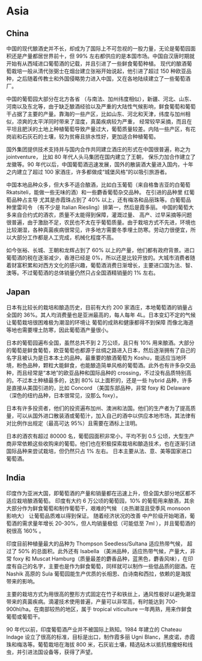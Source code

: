 # Asia

## China

中国的现代酿酒史并不长，却成为了国际上不可忽视的一股力量，无论是葡萄园面积还是产量都居世界前十，但 99% 左右都供应的是本国市场。中国自汉唐时期就开始有从西域进口葡萄酒的记载，并且引进了一些鲜食葡萄种植。 现代的酿酒葡萄栽培一般从清代张弼士在烟台建立张裕开始说起，他引进了超过 150 种欧亚品种，之后随着传教士和外国侵略势力进入中国，又在各地陆续建立了一些葡萄酒厂。

中国的葡萄园大部分在北方各省 （与南法、加州纬度相似），新疆、河北、山东、河南以及东北等，由于缺乏酿酒经验以及严重的大陆性气候影响，鲜食葡萄和葡萄干占据了主要的产量。靠海的一些产区，比如山东、河北和天津，纬度与加州相似，凉爽的太平洋同时带来了湿度，真菌疾病较为严重， 经常较早采摘，而且在平坦且肥沃的土地上种植葡萄导致产量过大，葡萄质量较差。内陆一些产区，有花岗岩和石灰石的土壤，较为贫瘠且排水性好，更加适合种植葡萄。

国外集团提供技术支持并与国内合作共同建立酒庄的形式在中国很普遍，称之为 jointventure， 比如 80 年代人头马集团在国内建立了王朝， 保乐力加合作建立了龙徽等。90 年代以后，中国葡萄酒迅速发展，国外的散装酒大量进入国内，十年之内建立了超过 100 家酒庄，许多都做成“城堡风格”的以吸引旅游者。

中国本地品种众多，但大多不适合酿酒，比如白玉葡萄（来自格鲁吉亚的白葡萄 Rkatsiteli，能做一些无味的酒）和一些麝香葡萄杂交品种。 在引进的品种里 红葡萄品种占主导 尤其是赤霞珠占到了 40% 以上，还有梅洛和品丽珠等。白葡萄品种里雷司令 （有不少是 Italian Riesling）排第一，然后是霞多丽。 中国的葡萄大多来自合约式的酒农，质量不太能得到保障，灌溉过量、 高产、过早采摘等问题很普遍，由于激励不足，农民也不太在乎葡萄质量。由于栽培方式不先进，环境也比较潮湿，各种真菌疾病很常见，许多地方需要冬季埋土防寒。劳动力很便宜，所以大部分工作都是人工完成，机械化程度不高。

如今张裕、长城、王朝和龙辉占到了 60% 以上的产量，他们都有政府背景。进口葡萄酒的税在逐渐减少，香港已经是 0%，所以还是比较开放的。大城市消费者随着财富积累和对西方文化的感兴趣，葡萄酒消费日渐增长，主要进口国为法、智、澳等。不过葡萄酒的总体销量仍然只占全国酒精销量的 1% 左右。

## Japan

日本有比较长的栽培和酿造历史，目前有大约 200 家酒庄，本地葡萄酒的销量占全国的 36%。其人均消费量也是亚洲最高的，每人每年 4L。日本变幻不定的气候让葡萄栽培很困难极为潮湿的环境让 葡萄的成熟和健康都得不到保障 而像北海道等地也需要埋土防寒，因此葡萄酒产量很小。

日本的葡萄园遍布全国，虽然总共不到 2 万公顷，且只有 10% 用来酿酒。大部分的葡萄是鲜食葡萄，欧亚葡萄也都源于丝绸之路进入日本，然后逐渐拥有了自己的名字且被认为是日本本土的品种。最重要的酿酒葡萄为 Koshu，能适应当地环境，粉色品种，颗粒大能鲜食，也能酿造简单风格的葡萄酒。此外也有许多杂交品种，而且经常是“本地”的欧亚品种和国际品种的 crossing，不过没有品质特别高的。不过本土种植最多的，达到 80% 以上面积的，还是一些 hybrid 品种，许多是直接从美国引进的，比如 Concord （美国东部品种，非常 foxy 和 Delaware （深色的纽约品种，日本很常见，没那么 foxy）。

日本有许多投资者，他们的投资遍布加州、澳洲和法国。他们的生产者为了提高质量，可以从国外进口散装酒或葡萄汁，加入自己的酒中以供应本地市场，其法律有对比例作出规定（最高可达 95%）且需要在酒标上注明。

日本的酒农有超过 80000 名，葡萄园面积非常小，平均不到 0.5 公顷，大型生产商非常依赖这些收购来的葡萄。他们也在积极探索栽培和酿造技术，也在逐渐引进国际品种来尝试栽培，但仍然只占 1% 左右。 日本主要从法、意、美等国家进口葡萄酒。

## India

印度作为亚洲大国，即葡萄酒的产量和销量都在迅速上升，但全国大部分地区都不适应栽培酿酒葡萄。 印度有大约 6 万公顷的葡萄园，10% 的葡萄用来酿酒，其余大部分作为鲜食葡萄和制作葡萄干，艰难的气候 （炎热潮湿且受季风 monsoon 影响大） 让葡萄品质难以得到保证。 随着经济状况的改善 中产阶级开始喝酒，葡萄酒的需求量年增长 20-30%，但人均销量极低（可能低至 7ml ），并且葡萄酒的税很高 160% 。

印度目前种植量最大的品种为 Thompson Seedless/Sultana 适应热带气候， 超过了 50% 的总面积。此外还有 Isabella （美洲品种，适应热带气候，产量大，非常 foxy 和 Muscat Hamburg（质量最差的麝香品种，蓝黑色，麝香风味），在印度有自己的名字，主要也是作为鲜食葡萄，同样就可以制作一些低品质的甜酒。在 Nashik 高原的 Sula 葡萄园能生产优质的长相思、白诗南和西拉，依赖的是海拔带来的影响。

主要的栽培方式为用很高的整形方式固定在竹子和铁丝上，通风性极好以避免潮湿带来的真菌疾病。滴灌技术使用普遍，产量可以非常高，有时能达到 700-900hl/ha。在南部较热的地区，属于 tropical viticulture 一年两熟，用来作鲜食葡萄或葡萄干。

90 年代以前，印度葡萄酒产业并不被国际上熟知。1984 年建立的 Chateau Indage 设立了很高的标准，目标是出口，制作霞多丽 Ugni Blanc，黑皮诺，赤霞珠和梅洛等。葡萄栽培在海拔 800 米，石灰岩土壤，精选砧木以抵抗根瘤蚜和线虫，并引进法国设备等，获得了声望。
